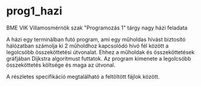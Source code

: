 # prog1_hazi
BME VIK Villamosmérnök szak "Programozás 1" tárgy nagy házi feladata

A házi egy terminálban futó program, ami egy műholdas hívást biztosító hálózatban számolja ki 2 műholdhoz kapcsolódó hívó fél között a legolcsóbb összeköttetési útvonalat. Ehhez a műholdak és összeköttetések gráfjában Dijkstra algoritmust futtatok. Az program kimenete a legolcsóbb összeköttetés költsége és maga az útvonal.

A részletes specifikáció megtalálható a feltöltött fájlok között.
